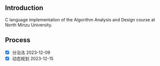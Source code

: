 ## Introduction

C language implementation of the Algorithm Analysis and Design course at North Minzu University.

## Process

- [x] 分治法 2023-12-09
- [x] 动态规划 2023-12-15
